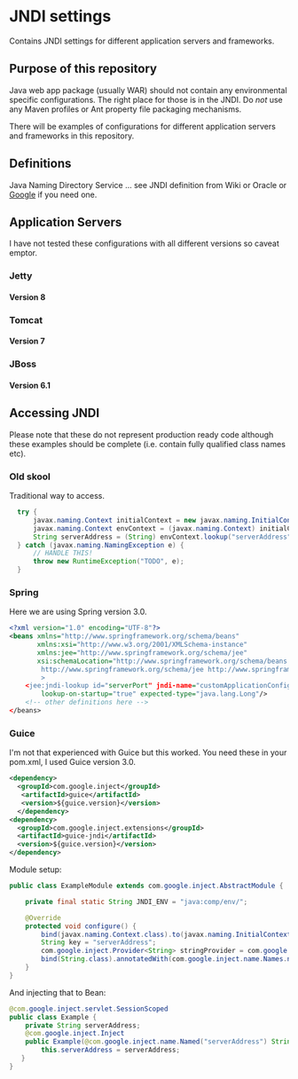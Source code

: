 # JNDI settings

Contains JNDI settings for different application servers and frameworks.

## Purpose of this repository

Java web app package (usually WAR) should not contain any environmental specific configurations. The right place for those is in the JNDI.
Do *not* use any Maven profiles or Ant property file packaging mechanisms.

There will be examples of configurations for different application servers and frameworks in this repository.

## Definitions

Java Naming Directory Service ... see JNDI definition from Wiki or Oracle or [Google](https://www.google.com) if you need one.

## Application Servers

I have not tested these configurations with all different versions so caveat emptor.

### Jetty

#### Version 8

### Tomcat

#### Version 7

### JBoss
#### Version 6.1

## Accessing JNDI

Please note that these do not represent production ready code although
these examples should be complete (i.e. contain fully qualified class
names etc).

### Old skool

Traditional way to access.

```java
  try {
      javax.naming.Context initialContext = new javax.naming.InitialContext();
      javax.naming.Context envContext = (javax.naming.Context) initialContext.lookup("java:comp/env");
      String serverAddress = (String) envContext.lookup("serverAddress");
  } catch (javax.naming.NamingException e) {
      // HANDLE THIS!
      throw new RuntimeException("TODO", e);
  }
```

### Spring 

Here we are using Spring version 3.0.

```xml
<?xml version="1.0" encoding="UTF-8"?>
<beans xmlns="http://www.springframework.org/schema/beans"
       xmlns:xsi="http://www.w3.org/2001/XMLSchema-instance"
       xmlns:jee="http://www.springframework.org/schema/jee"
       xsi:schemaLocation="http://www.springframework.org/schema/beans http://www.springframework.org/schema/beans/spring-beans-3.0.xsd
        http://www.springframework.org/schema/jee http://www.springframework.org/schema/jee/spring-jee-3.0.xsd
        >
    <jee:jndi-lookup id="serverPort" jndi-name="customApplicationConfig/serverPort" 
        lookup-on-startup="true" expected-type="java.lang.Long"/>
    <!-- other definitions here -->
</beans>
```

### Guice

I'm not that experienced with Guice but this worked. You need these in your pom.xml, I used Guice version 3.0.

```xml
<dependency>
  <groupId>com.google.inject</groupId>
   <artifactId>guice</artifactId>
   <version>${guice.version}</version>
  </dependency>
<dependency>
  <groupId>com.google.inject.extensions</groupId>
  <artifactId>guice-jndi</artifactId>
  <version>${guice.version}</version>
</dependency>
```

Module setup:
```java
public class ExampleModule extends com.google.inject.AbstractModule {

    private final static String JNDI_ENV = "java:comp/env/";

    @Override
    protected void configure() {
        bind(javax.naming.Context.class).to(javax.naming.InitialContext.class);
        String key = "serverAddress";
        com.google.inject.Provider<String> stringProvider = com.google.inject.jndi.JndiIntegration.fromJndi(String.class, JNDI_ENV + key);
        bind(String.class).annotatedWith(com.google.inject.name.Names.named(key)).toProvider(stringProvider);
    }
}
```

And injecting that to Bean:

```java
@com.google.inject.servlet.SessionScoped
public class Example {
    private String serverAddress;
    @com.google.inject.Inject
    public Example(@com.google.inject.name.Named("serverAddress") String serverAddress) {
        this.serverAddress = serverAddress;
   }
}
```
